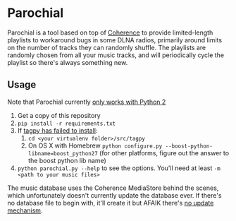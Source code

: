 Parochial
=========

Parochial is a tool based on top of [Coherence](https://github.com/unintended/Cohen) to provide limited-length playlists to workaround bugs in some DLNA radios, primarily around limits on the number of tracks they can randomly shuffle. The playlists are randomly chosen from all your music tracks, and will periodically cycle the playlist so there's always something new.

Usage
-----

Note that Parochial currently [only works with Python 2](https://github.com/palfrey/parochial/issues/2)

1. Get a copy of this repository
2. `pip install -r requirements.txt`
3. If [tagpy has failed to install](https://github.com/inducer/tagpy/issues/7):
    1. `cd <your virtualenv folder>/src/tagpy`
    2. On OS X with Homebrew `python configure.py --boost-python-libname=boost_python27` (for other platforms, figure out the answer to the boost python lib name)
4. `python parochial.py --help` to see the options. You'll need at least `-m <path to your music files>`

The music database uses the Coherence MediaStore behind the scenes, which unfortunately doesn't currently update the database ever. If there's no database file to begin with, it'll create it but AFAIK there's [no update mechanism](https://github.com/palfrey/parochial/issues/3).